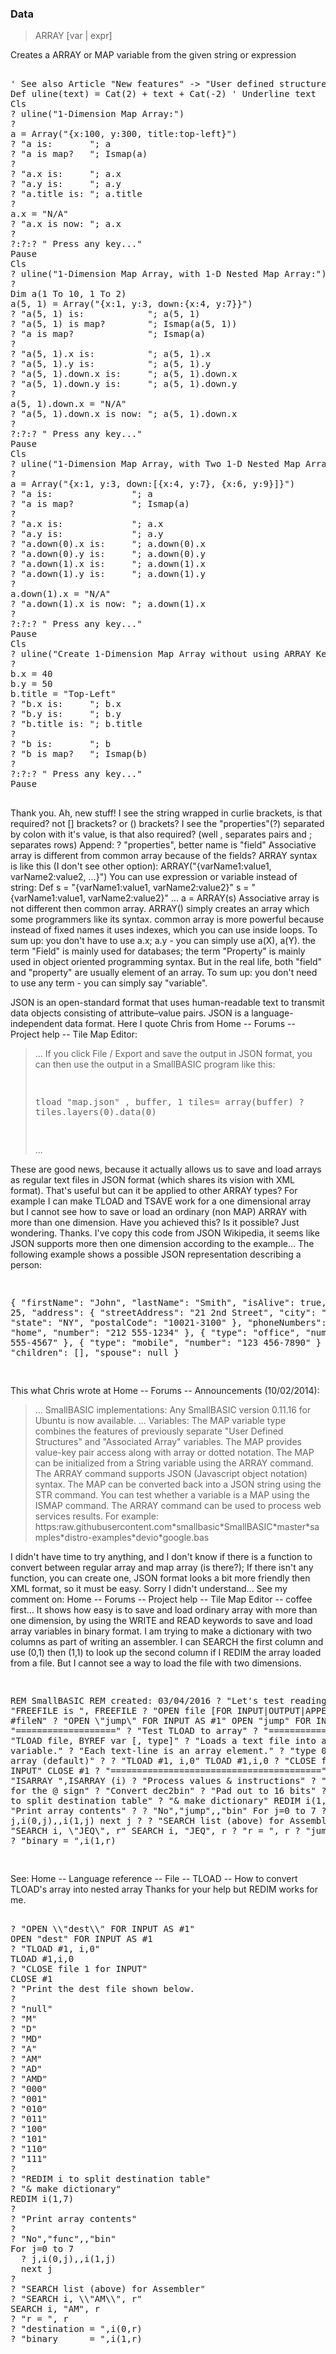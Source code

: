 ### Data

> ARRAY [var | expr]

Creates a ARRAY or MAP variable from the given string or expression

<pre>

' See also Article "New features" -> "User defined structures".
Def uline(text) = Cat(2) + text + Cat(-2) ' Underline text
Cls
? uline("1-Dimension Map Array:")
?
a = Array("{x:100, y:300, title:top-left}")
? "a is:       "; a
? "a is map?   "; Ismap(a)
?
? "a.x is:     "; a.x
? "a.y is:     "; a.y
? "a.title is: "; a.title
?
a.x = "N/A"
? "a.x is now: "; a.x
?
?:?:? " Press any key..."
Pause
Cls
? uline("1-Dimension Map Array, with 1-D Nested Map Array:")
?
Dim a(1 To 10, 1 To 2)
a(5, 1) = Array("{x:1, y:3, down:{x:4, y:7}}")
? "a(5, 1) is:            "; a(5, 1)
? "a(5, 1) is map?        "; Ismap(a(5, 1))
? "a is map?              "; Ismap(a)
?
? "a(5, 1).x is:          "; a(5, 1).x
? "a(5, 1).y is:          "; a(5, 1).y
? "a(5, 1).down.x is:     "; a(5, 1).down.x
? "a(5, 1).down.y is:     "; a(5, 1).down.y
?
a(5, 1).down.x = "N/A"
? "a(5, 1).down.x is now: "; a(5, 1).down.x
?
?:?:? " Press any key..."
Pause
Cls
? uline("1-Dimension Map Array, with Two 1-D Nested Map Arrays:")
?
a = Array("{x:1, y:3, down:[{x:4, y:7}, {x:6, y:9}]}")
? "a is:               "; a
? "a is map?           "; Ismap(a)
?
? "a.x is:             "; a.x
? "a.y is:             "; a.y
? "a.down(0).x is:     "; a.down(0).x
? "a.down(0).y is:     "; a.down(0).y
? "a.down(1).x is:     "; a.down(1).x
? "a.down(1).y is:     "; a.down(1).y
?
a.down(1).x = "N/A"
? "a.down(1).x is now: "; a.down(1).x
?
?:?:? " Press any key..."
Pause
Cls
? uline("Create 1-Dimension Map Array without using ARRAY Keyword:")
?
b.x = 40
b.y = 50
b.title = "Top-Left"
? "b.x is:     "; b.x
? "b.y is:     "; b.y
? "b.title is: "; b.title
?
? "b is:       "; b
? "b is map?   "; Ismap(b)
?
?:?:? " Press any key..."
Pause

</pre>

Thank you.
Ah, new stuff!
I see the string wrapped in curlie brackets, is that required? not [] brackets? or () brackets?
I see the "properties"(?) separated by colon with it's value, is that also required? (well , separates pairs and ; separates rows)
Append: ? "properties", better name is "field"
Associative array is different from common array because of the fields?
ARRAY syntax is like this (I don't see other option):
ARRAY("{varName1:value1, varName2:value2, ...}")
You can use expression or variable instead of string:
Def s = "{varName1:value1, varName2:value2}"
s = "{varName1:value1, varName2:value2}"
...
a = ARRAY(s)
Associative array is not different then common array.
ARRAY() simply creates an array which some programmers like its syntax.
common array is more powerful because instead of fixed names it uses indexes, which you can use inside loops.
To sum up: you don't have to use a.x; a.y - you can simply use a(X), a(Y). 
the term "Field" is mainly used for databases;
the term "Property" is mainly used in object oriented programming syntax.
But in the real life, both "field" and "property" are usually element of an array.
To sum up: you don't need to use any term - you can simply say "variable".
 

JSON is an open-standard format that uses human-readable text to transmit data objects consisting of attribute–value pairs. JSON is a language-independent data format.
Here I quote Chris from Home -- Forums -- Project help -- Tile Map Editor:
<blockquote>
...
If you click File / Export and save the output in JSON format, you can then use the output in a SmallBASIC program like this:
<pre>

tload "map.json" , buffer, 1
tiles= array(buffer)
? tiles.layers(0).data(0)

</pre>

...
</blockquote>
These are good news, because it actually allows us to save and load arrays as regular text files in JSON format (which shares its vision with XML format).
That's useful but can it be applied to other ARRAY types? For example I can make TLOAD and TSAVE work for a one dimensional array but I cannot see how to save or load an ordinary (non MAP) ARRAY with more than one dimension. Have you achieved this? Is it possible? Just wondering. Thanks.
I've copy this code from JSON Wikipedia, it seems like JSON supports more then one 
dimension according to the example... 
The following example shows a possible JSON representation describing a person:
<pre>

{
  "firstName": "John",
  "lastName": "Smith",
  "isAlive": true,
  "age": 25,
  "address": {
    "streetAddress": "21 2nd Street",
    "city": "New York",
    "state": "NY",
    "postalCode": "10021-3100"
  },
  "phoneNumbers": [
    {
      "type": "home",
      "number": "212 555-1234"
    },
    {
      "type": "office",
      "number": "646 555-4567"
    },
    {
      "type": "mobile",
      "number": "123 456-7890"
    }
  ],
  "children": [],
  "spouse": null
}

</pre>

This what Chris wrote at Home -- Forums -- Announcements (10/02/2014):
<blockquote>
...
SmallBASIC implementations: Any
SmallBASIC version 0.11.16 for Ubuntu is now available.
...
Variables:
The MAP variable type combines the features of previously separate "User Defined Structures" and "Associated Array" variables. The MAP provides value-key pair access along with array or dotted notation. The MAP can be initialized from a String variable using the ARRAY command. The ARRAY command supports JSON (Javascript object notation) syntax.
The MAP can be converted back into a JSON string using the STR command. You can test whether a variable is a MAP using the ISMAP command.
The ARRAY command can be used to process web services results. For example: https:raw.githubusercontent.com*smallbasic*SmallBASIC*master*samples*distro-examples*devio*google.bas
</blockquote>
I didn't have time to try anything, and I don't know if there is a function to convert between regular array and map array (is there?); 
If there isn't any function, you can create one, JSON format looks a bit more friendly then XML format, so it must be easy.
Sorry I didn't understand...
See my comment on:     
Home -- Forums -- Project help -- Tile Map Editor -- coffee first...
It shows how easy is to save and load ordinary array with more than one dimension, by using the WRITE and READ keywords to save and load array variables in binary format.
I am trying to make a dictionary with two columns as part of writing an assembler. I can SEARCH the first column and use (0,1) then (1,1) to look up the second column if I REDIM the array loaded from a file.
But I cannot see a way to load the file with two dimensions.
<pre>

REM SmallBASIC
REM created: 03/04/2016
? "Let's test reading files"
? "FREEFILE is ", FREEFILE
? "OPEN file [FOR INPUT|OUTPUT|APPEND] AS #fileN"
? "OPEN \\"jump\\" FOR INPUT AS #1"
OPEN "jump" FOR INPUT AS #1
? "==================="
? "Test TLOAD to array"
? "==================="
? "TLOAD file, BYREF var [, type]"
? "Loads a text file into array variable."
? "Each text-line is an array element."
? "type 0 = load into array (default)"
?
? "TLOAD #1, i,0"
TLOAD #1,i,0
? "CLOSE file 1 for INPUT"
CLOSE #1
? "========================================"
?
? "ISARRAY ",ISARRAY (i)
? "Process values & instructions"
? "Check for the @ sign"
? "Convert dec2bin"
? "Pad out to 16 bits"
?
? "REDIM i to split destination table"
? "& make dictionary"
REDIM i(1,7)
?
? "Print array contents"
?
? "No","jump",,"bin"
For j=0 to 7
  ? j,i(0,j),,i(1,j)
  next j
?
? "SEARCH list (above) for Assembler"
? "SEARCH i, \\"JEQ\\", r"
SEARCH i, "JEQ", r
? "r = ", r
? "jump   = ",i(0,r)
? "binary = ",i(1,r)

</pre>

See:  Home -- Language reference -- File -- TLOAD -- How to convert TLOAD's array into nested array
Thanks for your help but REDIM works for me.
<pre>

? "OPEN \\"dest\\" FOR INPUT AS #1"
OPEN "dest" FOR INPUT AS #1
? "TLOAD #1, i,0"
TLOAD #1,i,0
? "CLOSE file 1 for INPUT"
CLOSE #1
? "Print the dest file shown below.
? 
? "null"
? "M"
? "D"
? "MD"
? "A"
? "AM"
? "AD"
? "AMD"
? "000"
? "001"
? "010"
? "011"
? "100"
? "101"
? "110"
? "111"
?
? "REDIM i to split destination table"
? "& make dictionary"
REDIM i(1,7)
?
? "Print array contents"
?
? "No","func",,"bin"
For j=0 to 7
  ? j,i(0,j),,i(1,j)
  next j
?
? "SEARCH list (above) for Assembler"
? "SEARCH i, \\"AM\\", r"
SEARCH i, "AM", r
? "r = ", r
? "destination = ",i(0,r)
? "binary      = ",i(1,r)
<?code>
